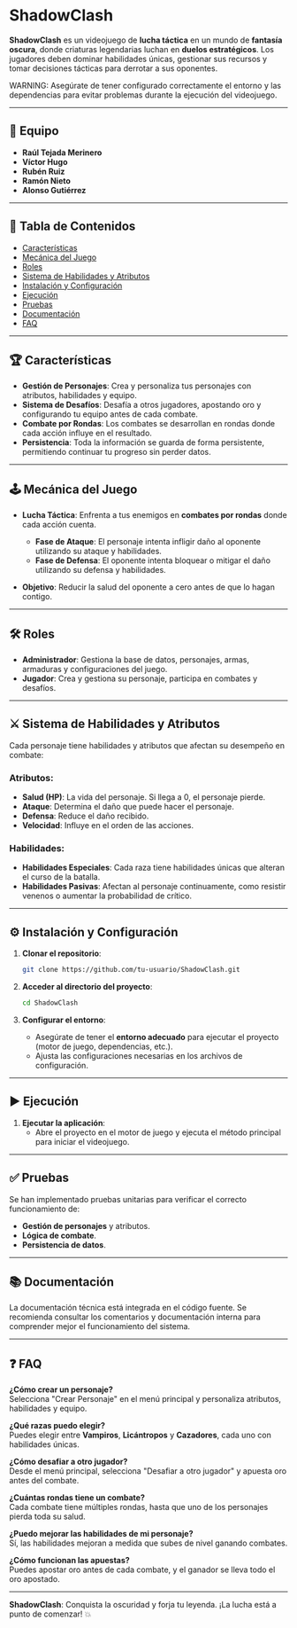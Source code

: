 # ShadowClash

**ShadowClash** es un videojuego de **lucha táctica** en un mundo de **fantasía oscura**, donde criaturas legendarias luchan en **duelos estratégicos**. Los jugadores deben dominar habilidades únicas, gestionar sus recursos y tomar decisiones tácticas para derrotar a sus oponentes.

WARNING: Asegúrate de tener configurado correctamente el entorno y las dependencias para evitar problemas durante la ejecución del videojuego.

---

## 👥 Equipo

- **Raúl Tejada Merinero**
- **Víctor Hugo**
- **Rubén Ruiz**
- **Ramón Nieto**
- **Alonso Gutiérrez**

---

## 📑 Tabla de Contenidos

- [Características](#características)
- [Mecánica del Juego](#mecánica-del-juego)
- [Roles](#roles)
- [Sistema de Habilidades y Atributos](#sistema-de-habilidades-y-atributos)
- [Instalación y Configuración](#instalación-y-configuración)
- [Ejecución](#ejecución)
- [Pruebas](#pruebas)
- [Documentación](#documentación)
- [FAQ](#faq)

---

## 🏆 Características

- **Gestión de Personajes**: Crea y personaliza tus personajes con atributos, habilidades y equipo.
- **Sistema de Desafíos**: Desafía a otros jugadores, apostando oro y configurando tu equipo antes de cada combate.
- **Combate por Rondas**: Los combates se desarrollan en rondas donde cada acción influye en el resultado.
- **Persistencia**: Toda la información se guarda de forma persistente, permitiendo continuar tu progreso sin perder datos.

---

## 🕹️ Mecánica del Juego

- **Lucha Táctica**: Enfrenta a tus enemigos en **combates por rondas** donde cada acción cuenta.
    - **Fase de Ataque**: El personaje intenta infligir daño al oponente utilizando su ataque y habilidades.
    - **Fase de Defensa**: El oponente intenta bloquear o mitigar el daño utilizando su defensa y habilidades.

- **Objetivo**: Reducir la salud del oponente a cero antes de que lo hagan contigo.

---

## 🛠️ Roles

- **Administrador**: Gestiona la base de datos, personajes, armas, armaduras y configuraciones del juego.
- **Jugador**: Crea y gestiona su personaje, participa en combates y desafíos.

---

## ⚔️ Sistema de Habilidades y Atributos

Cada personaje tiene habilidades y atributos que afectan su desempeño en combate:

### Atributos:

- **Salud (HP)**: La vida del personaje. Si llega a 0, el personaje pierde.
- **Ataque**: Determina el daño que puede hacer el personaje.
- **Defensa**: Reduce el daño recibido.
- **Velocidad**: Influye en el orden de las acciones.

### Habilidades:

- **Habilidades Especiales**: Cada raza tiene habilidades únicas que alteran el curso de la batalla.
- **Habilidades Pasivas**: Afectan al personaje continuamente, como resistir venenos o aumentar la probabilidad de crítico.

---

## ⚙️ Instalación y Configuración

1. **Clonar el repositorio**:
    ```bash
    git clone https://github.com/tu-usuario/ShadowClash.git
    ```

2. **Acceder al directorio del proyecto**:
    ```bash
    cd ShadowClash
    ```

3. **Configurar el entorno**:
    - Asegúrate de tener el **entorno adecuado** para ejecutar el proyecto (motor de juego, dependencias, etc.).
    - Ajusta las configuraciones necesarias en los archivos de configuración.

---

## ▶️ Ejecución

1. **Ejecutar la aplicación**:
    - Abre el proyecto en el motor de juego y ejecuta el método principal para iniciar el videojuego.

---

## ✅ Pruebas

Se han implementado pruebas unitarias para verificar el correcto funcionamiento de:

- **Gestión de personajes** y atributos.
- **Lógica de combate**.
- **Persistencia de datos**.

---

## 📚 Documentación

La documentación técnica está integrada en el código fuente. Se recomienda consultar los comentarios y documentación interna para comprender mejor el funcionamiento del sistema.

---

## ❓ FAQ

**¿Cómo crear un personaje?**  
Selecciona "Crear Personaje" en el menú principal y personaliza atributos, habilidades y equipo.

**¿Qué razas puedo elegir?**  
Puedes elegir entre **Vampiros**, **Licántropos** y **Cazadores**, cada uno con habilidades únicas.

**¿Cómo desafiar a otro jugador?**  
Desde el menú principal, selecciona "Desafiar a otro jugador" y apuesta oro antes del combate.

**¿Cuántas rondas tiene un combate?**  
Cada combate tiene múltiples rondas, hasta que uno de los personajes pierda toda su salud.

**¿Puedo mejorar las habilidades de mi personaje?**  
Sí, las habilidades mejoran a medida que subes de nivel ganando combates.

**¿Cómo funcionan las apuestas?**  
Puedes apostar oro antes de cada combate, y el ganador se lleva todo el oro apostado.

---

**ShadowClash**: Conquista la oscuridad y forja tu leyenda. ¡La lucha está a punto de comenzar! 💥
